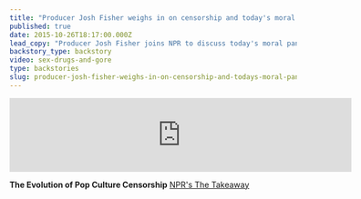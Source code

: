 ```yaml
---
title: "Producer Josh Fisher weighs in on censorship and today's moral panic "
published: true
date: 2015-10-26T18:17:00.000Z
lead_copy: "Producer Josh Fisher joins NPR to discuss today's moral panic and the evolution of pop culture censorship"
backstory_type: backstory
video: sex-drugs-and-gore
type: backstories
slug: producer-josh-fisher-weighs-in-on-censorship-and-todays-moral-panic
---
```

<iframe width="600" height="130" frameborder="0" scrolling="no" src="https://www.wnyc.org/widgets/ondemand_player/takeaway/#file=%2Faudio%2Fxspf%2F540877%2F"></iframe>

**The Evolution of Pop Culture Censorship**
[NPR's The Takeaway](http://www.thetakeaway.org/story/the-takeaway-2015-10-26/)

